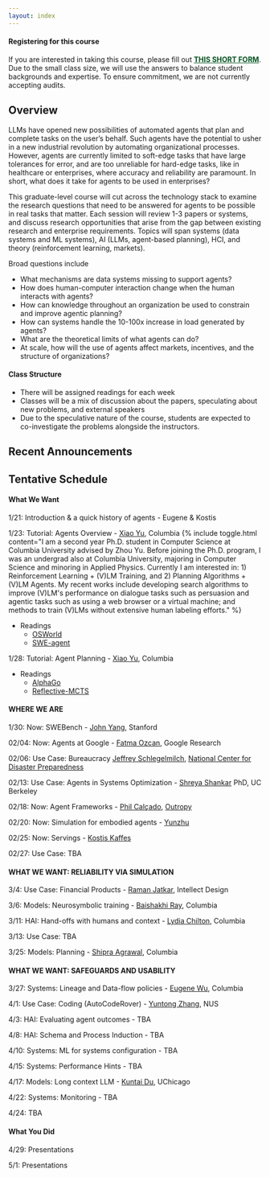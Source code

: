 ```yaml
---
layout: index
---
```


<div class="alert alert-success" role="alert">
  <h4 class="alert-heading">Registering for this course</h4>
  <p>If you are interested in taking this course, please fill out 
  <a href="https://forms.gle/Z9RufMdoA1YSfa5HA" style="color:#045321; text-decoration:underline;"><b>THIS SHORT FORM</b></a>.
  Due to the small class size, we will use the answers to balance student backgrounds and expertise.  To ensure commitment, we are not currently accepting audits.  
  </p>
</div>




## Overview


LLMs have opened new possibilities of automated agents that plan and complete tasks on the user’s behalf.  Such agents have the potential to usher in a new industrial revolution by automating organizational processes.   However, agents are currently limited to soft-edge tasks that have large tolerances for error, and are too unreliable for hard-edge tasks, like in healthcare or enterprises, where accuracy and reliability are paramount.  In short, what does it take for agents to be used in enterprises?

This graduate-level course will cut across the technology stack to examine the research questions that need to be answered for agents to be possible in real tasks that matter.    Each session will review 1-3 papers or systems, and discuss research opportunities that arise from the gap between existing research and enterprise requirements.  Topics will span systems (data systems and ML systems), AI (LLMs, agent-based planning), HCI, and theory (reinforcement learning, markets).   

Broad questions include

* What mechanisms are data systems missing to support agents?
* How does human-computer interaction change when the human interacts with agents?
* How can knowledge throughout an organization be used to constrain and improve agentic planning?
* How can systems handle the 10-100x increase in load generated by agents?
* What are the theoretical limits of what agents can do?
* At scale, how will the use of agents affect markets, incentives, and the structure of organizations?



#### Class Structure

* There will be assigned readings for each week
* Classes will be a mix of discussion about the papers, speculating about new problems, and external speakers
* Due to the speculative nature of the course, students are expected to co-investigate the problems alongside the instructors.   



## Recent Announcements


## Tentative Schedule


#### What We Want

1/21:	Introduction & a quick history of agents	- Eugene & Kostis

1/23:	Tutorial: Agents Overview - [Xiao Yu](https://jasonyux.com/), Columbia {% include toggle.html content="I am a second year Ph.D. student in Computer Science at Columbia University advised by Zhou Yu. Before joining the Ph.D. program, I was an undergrad also at Columbia University, majoring in Computer Science and minoring in Applied Physics. Currently I am interested in: 1) Reinforcement Learning + (V)LM Training, and 2) Planning Algorithms + (V)LM Agents. My recent works include developing search algorithms to improve (V)LM's performance on dialogue tasks such as persuasion and agentic tasks such as using a web browser or a virtual machine; and methods to train (V)LMs without extensive human labeling efforts." %}

* Readings
    * [OSWorld](https://arxiv.org/abs/2404.07972)
    * [SWE-agent](https://arxiv.org/abs/2405.15793)

1/28:	Tutorial: Agent Planning - [Xiao Yu](https://jasonyux.com/), Columbia

* Readings
    * [AlphaGo](https://www.nature.com/articles/nature24270)
    * [Reflective-MCTS](https://arxiv.org/abs/2410.02052)

#### WHERE WE ARE

1/30: 	Now: SWEBench - [John Yang](https://john-b-yang.github.io/), Stanford

02/04: 	Now: Agents at Google -	[Fatma Ozcan](https://techsysinfra.google/research/srg-staff/fatma-ozcan/), Google Research

02/06: 	Use Case: Bureaucracy	[Jeffrey Schlegelmilch](https://ncdp.columbia.edu/about-us/faculty-and-staff/), [National Center for Disaster Preparedness](https://ncdp.columbia.edu/)

02/13: 	Use Case: Agents in Systems Optimization - [Shreya Shankar](https://www.sh-reya.com/) PhD, UC Berkeley

02/18: 	Now: Agent Frameworks - [Phil Calçado](https://philcalcado.com/), [Outropy](https://outropy.ai/)

02/20: 	Now: Simulation for embodied agents - [Yunzhu](yunzhuli.github.io)

02/25: 	Now: Servings - [Kostis Kaffes](https://www.cs.columbia.edu/~kkaffes/index.html)

02/27: 	Use Case: TBA

#### WHAT WE WANT: RELIABILITY VIA SIMULATION

 3/4: Use Case: Financial Products - [Raman Jatkar](https://www.linkedin.com/in/raman-jatkar-7942079), Intellect Design

 3/6:	Models: Neurosymbolic training	- [Baishakhi Ray](rayb.info), Columbia

3/11:	HAI: Hand-offs with humans and context	- [Lydia Chilton](https://www.cs.columbia.edu/~chilton/chilton.html), Columbia

3/13:	Use Case: TBA

3/25:	Models: Planning - [Shipra Agrawal](https://www.columbia.edu/~sa3305/), Columbia

#### WHAT WE WANT: SAFEGUARDS AND USABILITY

3/27:	Systems: Lineage and Data-flow policies	- [Eugene Wu](https://www.eugenewu.net), Columbia

 4/1:	Use Case: Coding (AutoCodeRover) - [Yuntong Zhang](https://yuntongzhang.github.io/), NUS

 4/3:	HAI: Evaluating agent outcomes - TBA	

 4/8:	HAI: Schema and Process Induction - TBA

4/10:	Systems: ML for systems configuration - TBA

4/15:	Systems: Performance Hints - TBA

4/17:	Models: Long context LLM - [Kuntai Du](https://kuntaidu.github.io/aboutme.html), UChicago

4/22:	Systems: Monitoring - TBA

4/24:	TBA

#### What You Did

4/29:	Presentations

5/1:	Presentations

<!--
<style>
.presenter { }
</style>

<table class="table  schedule">
  <thead>
  <tr>
    <th class="date" style="width: 5em; max-width: 15em;"> <p> <span>Date </span> </p> </th>
    <th style="min-width: 15%;"> <p> <span>Tues </span> </p> </th>
    <th style="min-width: 15%;"> <p> <span>Thurs </span> </p> </th>
    <th style="width: 10%"> <p> <span>Notes </span> </p> </th>
  </tr>
  </thead>
{% assign idx = 0 %}

{% for r in site.data.schedule %}
  {% if r.block %}
    <tr class="colored" style="background: #eee">
    <td colspan=4  style="text-align: center; font-size: bigger;" >
    <b style="font-size: 15pt;">{{r.block}}</b>
    </td>
    </tr>

  {% else %}
      {% assign idx = idx | plus: 1  %}

      <tr class="colored" style="background: {{r.color}}">
        <td class="date">W{{idx}}: {{r.topic}}</td>
        <td class="tues">
          <div class="date">{{r.date1}}</div>
          {% if r.link1 %}
            <a href="./papers#{{r.link}}"><b>{{r.slug1}}</b></a>
          {% else %}
            <b>{{r.slug1}}</b>
          {% endif %}

          {% if r.presenter1 %}
            <br/>
            <span class='presenter'>Presenter: {{r.presenter1}}</span>
          {% endif %}
        </td>

        <td class="thurs">
          <div class="date">{{r.date2}}</div>
          {% if r.link2 %}
            <a href="./papers#{{r.link}}"><b>{{r.slug2}}</b></a>
          {% else %}
            <b>{{r.slug2}}</b>
          {% endif %}

          {% if r.presenter2 %}
            <br/>
            <span class='presenter'>Presenter: {{r.presenter2}}</span>
          {% endif %}

        </td>
        <td class="notes">
          {% if r.notes %}
            {{r.notes|raw}}
          {% endif %}

          {% if r.misc %}
          <div> {{r.misc|raw}}</div>
          {% endif %}
        </td>
      </tr>
  {% endif %}
{% endfor %}

</table>
-->


